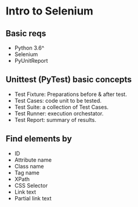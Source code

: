 # Intro to Selenium

## Basic reqs

- Python 3.6^
- Selenium
- PyUnitReport

## Unittest (PyTest) basic concepts

- Test Fixture: Preparations before & after test.
- Test Cases: code unit to be tested.
- Test Suite: a collection of Test Cases.
- Test Runner: execution orchestator.
- Test Report: summary of results.

## Find elements by

- ID
- Attribute name
- Class name
- Tag name
- XPath
- CSS Selector
- Link text
- Partial link text
